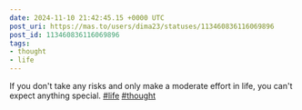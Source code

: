 ```yaml
---
date: 2024-11-10 21:42:45.15 +0000 UTC
post_uri: https://mas.to/users/dima23/statuses/113460836116069896
post_id: 113460836116069896
tags:
- thought
- life
---
```

If you don't take any risks and only make a moderate effort in life, you can't expect anything special. [#life](https://mas.to/tags/life) [#thought](https://mas.to/tags/thought)


